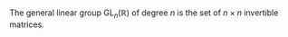 The general linear group $\text{GL}_n(\mathbb{R})$ of degree $n$ is the set of $n \times n$ invertible matrices.